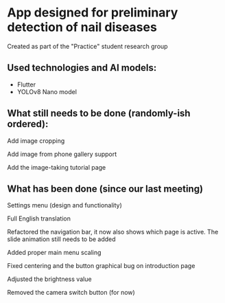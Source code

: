 # App designed for preliminary detection of nail diseases

Created as part of the "Practice" student research group

## Used technologies and AI models:
- Flutter
- YOLOv8 Nano model

## What still needs to be done (randomly-ish ordered):

Add image cropping

Add image from phone gallery support

Add the image-taking tutorial page

## What has been done (since our last meeting)

Settings menu (design and functionality)

Full English translation

Refactored the navigation bar, it now also shows which page is active. The slide animation still needs to be added

Added proper main menu scaling

Fixed centering and the button graphical bug on introduction page

Adjusted the brightness value

Removed the camera switch button (for now)